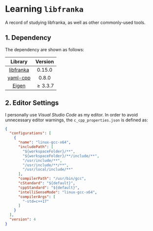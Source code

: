 # Learning `libfranka`

A record of studying libfranka, as well as other commonly-used tools.

## 1. Dependency

The dependency are shown as follows:

|Library|Version|
|:---:|:---:|
|[libfranka](https://github.com/frankaemika/libfranka)|$0.15.0$|
|[yaml-cpp](https://github.com/jbeder/yaml-cpp)|$0.8.0$|
|[Eigen](https://eigen.tuxfamily.org/dox/)|$\geq 3.3.7$|

## 2. Editor Settings

I personally use *Visual Studio Code* as my editor. In order to avoid unnecessary editor warnings, the `c_cpp_properties.json` is defined as:

```json
{
  "configurations": [
    {
      "name": "linux-gcc-x64",
      "includePath": [
        "${workspaceFolder}/**",
        "${workspaceFolder}/**/include/**",
        "/usr/include/**",
        "/usr/include/**/**",
        "/usr/local/include/**"
      ],
      "compilerPath": "/usr/bin/gcc",
      "cStandard": "${default}",
      "cppStandard": "${default}",
      "intelliSenseMode": "linux-gcc-x64",
      "compilerArgs": [
        "-std=c++17"
      ]
    }
  ],
  "version": 4
}
```
